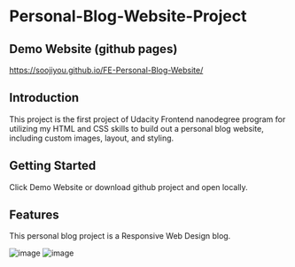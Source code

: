 # Personal-Blog-Website-Project

## Demo Website (github pages)
https://soojiyou.github.io/FE-Personal-Blog-Website/


## Introduction
This project is the first project of Udacity Frontend nanodegree program for utilizing my HTML and CSS skills to build out a personal blog website, including custom images, layout, and styling.

## Getting Started

Click Demo Website or download github project and open locally.

## Features

This personal blog project is a Responsive Web Design blog. 



![image](https://user-images.githubusercontent.com/79179847/229445874-62f6f76f-df88-41a2-99bf-f49a4435dda9.png)
![image](https://user-images.githubusercontent.com/79179847/229446490-d7c33e52-6b61-4367-bc0f-693923b6e71f.png)
